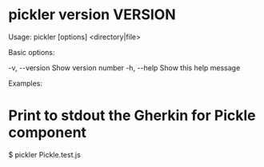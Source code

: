 pickler version __VERSION__
=====================================

Usage: pickler [options] <directory|file>

Basic options:

-v, --version               Show version number
-h, --help                  Show this help message

Examples:

# Print to stdout the Gherkin for Pickle component
$ pickler Pickle.test.js
